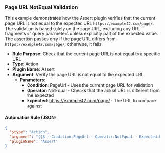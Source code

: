 ### Page URL NotEqual Validation

This example demonstrates how the Assert plugin verifies that the current page URL is not equal to the expected URL `https://example42.com/page/`.  
The validation is based solely on the page URL, excluding any URL fragments or query parameters unless explicitly part of the expected value.  
The assertion passes only if the page URL differs from `https://example42.com/page/`; otherwise, it fails.

- **Rule Purpose**: Check that the current page URL is not equal to a specific URL  
- **Type**: Action  
- **Plugin Name**: Assert  
- **Argument**: Verify the page URL is not equal to the expected URL  
  - **Parameters**:  
    - **Condition**: PageUrl - Uses the current page URL for validation  
    - **Operator**: NotEqual - Checks that the actual URL is different from the expected  
    - **Expected**: https://example42.com/page/ - The URL to compare against

#### Automation Rule (JSON)

```json
{
  "$type": "Action",
  "argument": "{{$ --Condition:PageUrl --Operator:NotEqual --Expected:https://example42.com/page/}}",
  "pluginName": "Assert"
}
```
